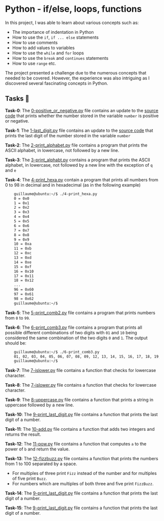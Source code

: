#  Python - if/else, loops, functions

In this project, I was able to learn about various concepts such as: 
* The importance of indentation in Python
* How to use the `if`, `if ... else` statements
* How to use comments
* How to add values to variables
* How to use the `while` and `for` loops
* How to use the `break` and `continues` statements
* How to use `range` etc.

The project presented a challenge due to the numerous concepts that needed to be covered. However, the experience was also intriguing as I discovered several fascinating concepts in Python.

## Tasks :page_with_curl:

**Task-0**: The [0-positive_or_negative.py](./0-positive_or_negative.py) file contains an update to the [source code](https://github.com/holbertonschool/0x01.py/blob/master/0-positive_or_negative_py) that prints whether the number stored in the variable `number` is positive or negative.

**Task-1**: The [1-last_digit.py](./1-last_digit.py) file contains an update to the [source code](https://github.com/holbertonschool/0x01.py/blob/master/1-last_digit_py) that prints the last digit of the number stored in the variable `number`

**Task-2**: The [2-print_alphabet.py](./2-print_alphabet.py) file contains a program that prints the ASCII alphabet, in lowercase, not followed by a new line.

**Task-3**: The [3-print_alphabt.py](./3-print_alphabt.py) contains a program that prints the ASCII alphabet, in lowercase, not followed by a new line with the exception of `q` and `e`

**Task-4**: The [4-print_hexa.py](./4-print_hexa.py) contain a program that prints all numbers from 0 to 98 in decimal and in hexadecimal (as in the following example)
```sh
	guillaume@ubuntu:~/$ ./4-print_hexa.py
	0 = 0x0
	1 = 0x1
	2 = 0x2
	3 = 0x3
	4 = 0x4
	5 = 0x5
	6 = 0x6
	7 = 0x7
	8 = 0x8
	9 = 0x9
	10 = 0xa
	11 = 0xb
	12 = 0xc
	13 = 0xd
	14 = 0xe
	15 = 0xf
	16 = 0x10
	17 = 0x11
	18 = 0x12
	...
	96 = 0x60
	97 = 0x61
	98 = 0x62
	guillaume@ubuntu:~/$
```

**Task-5**: The [5-print_comb2.py](./5-print_comb2.py) file contains a program that prints numbers from `0` to `99`.

**Task-6**: The [6-print_comb3.py](./6-print_comb3.py) file contains a program that prints all possible different combinations of two digits with `01` and `10` being considered the same combination of the two digits `0` and `1`. The output should be:
```sh
	guillaume@ubuntu:~/$ ./6-print_comb3.py
	01, 02, 03, 04, 05, 06, 07, 08, 09, 12, 13, 14, 15, 16, 17, 18, 19, 23, 24, 25, 26, 27, 28, 29, 34, 35, 36, 37, 38, 39, 45, 46, 47, 48, 49, 56, 57, 58, 59, 67, 68, 69, 78, 79, 89
	guillaume@ubuntu:~/$ 
```

**Task-7**: The [7-islower.py](./7-islower.py) file contains a function that checks for lowercase character.

**Task-8**: The [7-islower.py](./7-islower.py) file contains a function that checks for lowercase character.

**Task-9**: The [8-uppercase.py](./8-uppercase.py) file contains a function that prints a string in uppercase followed by a new line.

**Task-10**: The [9-print_last_digit.py](./9-print_last_digit.py) file contains a function that prints the last digit of a number.

**Task-11**: The [10-add.py](./10-add.py) file contains a function that adds two integers and returns the result.

**Task-12**: The [11-pow.py](./11-pow.py) file contains a function that computes `a` to the power of `b` and return the value.

**Task-13**: The [12-fizzbuzz.py](./12-fizzbuzz.py) file contains a function that prints the numbers from 1 to 100 separated by a space.
- For multiples of three print `Fizz` instead of the number and for multiples of five print `Buzz`.
- For numbers which are multiples of both three and five print `FizzBuzz`.

**Task-14**: The [9-print_last_digit.py](./9-print_last_digit.py) file contains a function that prints the last digit of a number.

**Task-15**: The [9-print_last_digit.py](./9-print_last_digit.py) file contains a function that prints the last digit of a number.
